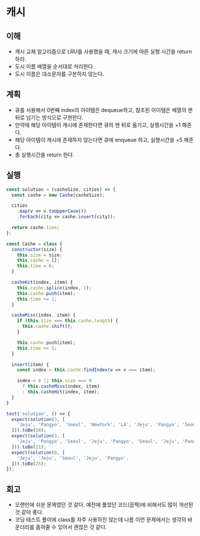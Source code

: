 # 캐시

## 이해

- 캐시 교체 알고리즘으로 LRU를 사용했을 때, 캐시 크기에 따른 실행 시간을 return 하라.
- 도시 이름 배열을 순서대로 처리한다.
- 도시 이름은 대소문자를 구분하지 않는다.

## 계획

- 큐를 사용해서 0번째 index의 아이템은 dequeue하고, 참조된 아이템은 배열의 맨 뒤로 넘기는 방식으로 구현한다.
- 만약에 해당 아이템이 캐시에 존재한다면 큐의 맨 뒤로 옮기고, 실행시간을 +1 해준다.
- 해당 아이템이 캐시에 존재하지 않는다면 큐에 enqueue 하고, 실행시간을 +5 해준다.
- 총 실행시간을 return 한다.

## 실행

```js
const solution = (casheSize, cities) => {
  const cashe = new Cashe(casheSize);

  cities
    .map(v => v.toUpperCase())
    .forEach(city => cashe.insert(city));

  return cashe.time;
};

const Cashe = class {
  constructor(size) {
    this.size = size;
    this.cashe = [];
    this.time = 0;
  }

  casheHit(index, item) {
    this.cashe.splice(index, 1);
    this.cashe.push(item);
    this.time += 1;
  }

  casheMiss(index, item) {
    if (this.size === this.cashe.length) {      
      this.cashe.shift();
    }

    this.cashe.push(item);
    this.time += 5;
  }

  insert(item) {
    const index = this.cashe.findIndex(v => v === item);

    index < 0 || this.size === 0
      ? this.casheMiss(index, item)
      : this.casheHit(index, item);    
  }
}

test('solution', () => {
  expect(solution(3, [
    'Jeju', 'Pangyo', 'Seoul', 'NewYork', 'LA', 'Jeju', 'Pangyo', 'Seoul', 'NewYork', 'LA'
  ])).toBe(50);
  expect(solution(3, [
    'Jeju', 'Pangyo', 'Seoul', 'Jeju', 'Pangyo', 'Seoul', 'Jeju', 'Pangyo', 'Seoul',
  ])).toBe(21);
  expect(solution(0, [
    'Jeju', 'Jeju', 'Seoul', 'Jeju', 'Pangyo',
  ])).toBe(25);
});
```

## 회고

- 오랜만에 쉬운 문제였던 것 같다. 예전에 풀었던 코드(끔찍)에 비해서도 많이 개선된 것 같아 좋다.
- 코딩 테스트 풀이에 class를 자주 사용하진 않는데 나름 이런 문제에서는 생각의 바운더리를 좁혀줄 수 있어서 괜찮은 것 같다.
